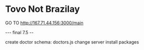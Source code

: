 # Tovo Not Brazilay

GO TO http://167.71.44.156:3000/main

--- final 7.5 --

create doctor schema: doctors.js
change server
install packages
